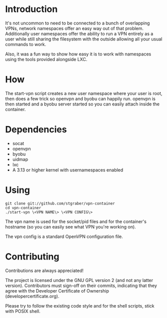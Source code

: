 # Introduction
It's not uncommon to need to be connected to a bunch of overlapping
VPNs, network namespaces offer an easy way out of that problem.
Additionally user namespaces offer the ability to run a VPN entirely as
a user while still sharing the filesystem with the outside allowing all
your usual commands to work.

Also, it was a fun way to show how easy it is to work with namespaces
using the tools provided alongside LXC.

# How
The start-vpn script creates a new user namespace where your user is
root, then does a few trick so openvpn and byobu can happily run.
openvpn is then started and a byobu server started so you can easily
attach inside the container.

# Dependencies
 * socat
 * openvpn
 * byobu
 * uidmap
 * lxc
 * A 3.13 or higher kernel with usernamespaces enabled

# Using

    git clone git://github.com/stgraber/vpn-container
    cd vpn-container
    ./start-vpn \<VPN NAME\> \<VPN CONFIG\>

The vpn name is used for the socket/pid files and for the container's
hostname (so you can easily see what VPN you're working on).

The vpn config is a standard OpenVPN configuration file.

# Contributing
Contributions are always appreciated!

The project is licensed under the GNU GPL version 2 (and not any latter version).
Contributors must sign-off on their commits, indicating that they agree with
the Developer Certificate of Ownership (developercertificate.org).

Please try to follow the existing code style and for the shell scripts,
stick with POSIX shell.
